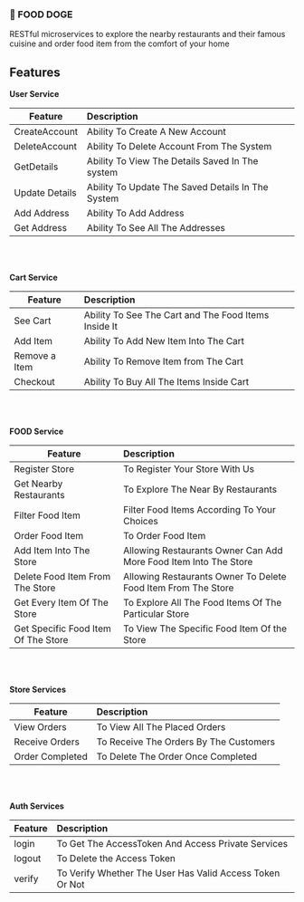 ### :pizza: FOOD DOGE 

RESTful microservices to explore the nearby restaurants and their famous cuisine and order food item from the comfort of your home


## Features

<b>User Service</b>

| Feature  | Description  |
|----------|:-------------|
| CreateAccount | Ability To Create A New Account |
| DeleteAccount | Ability To Delete Account From The System |
| GetDetails | Ability To View The Details Saved In The system |
| Update Details | Ability To Update The Saved Details In The System |
| Add Address | Ability To Add Address |
| Get Address | Ability To See All The  Addresses |

<br></br>

<b>Cart Service
</b>

| Feature  | Description  |
|----------|:-------------|
| See Cart | Ability To See The Cart and The Food Items Inside It |
| Add Item | Ability To Add New Item Into The Cart |
| Remove a Item | Ability To Remove Item from The Cart |
| Checkout | Ability To Buy All The Items Inside Cart |

<br></br>


<b>FOOD Service</b>

| Feature  | Description  |
|----------|:-------------|
| Register Store | To Register Your Store With Us |
| Get Nearby Restaurants | To Explore The Near By Restaurants  |
| Filter Food Item | Filter Food Items According To Your Choices |
| Order Food Item | To Order Food Item  |
| Add Item Into The Store | Allowing Restaurants Owner Can Add More Food Item Into The Store |
| Delete Food Item From The Store | Allowing Restaurants Owner To Delete Food Item From The Store |
| Get Every Item Of The Store | To Explore All The Food Items Of The Particular Store |
| Get Specific Food Item Of The Store | To View The Specific Food Item Of the Store|

<br></br>

<b>Store Services</b>

| Feature  | Description  |
|----------|:-------------|
| View Orders| To View All The Placed Orders |
| Receive Orders | To Receive The Orders By The Customers |
| Order Completed | To Delete The Order Once Completed  |


<br></br>


<b>Auth Services</b>

| Feature  | Description  |
|----------|:-------------|
| login | To Get The AccessToken And Access Private Services |
| logout | To Delete the Access Token |
| verify | To Verify Whether The User Has Valid Access Token Or Not  |


<br></br>